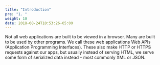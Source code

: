 ```yaml
---
title: "Introduction"
pre: "1. "
weight: 10
date: 2018-08-24T10:53:26-05:00
---
```


Not all web applications are built to be viewed in a browser.  Many are built to be used by other programs.  We call these web applications Web APIs (Application Programming Interfaces).  These also make HTTP or HTTPS requests against our apps, but usually instead of serving HTML, we serve some form of serialized data instead - most commonly XML or JSON.
